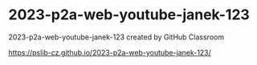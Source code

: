 # 2023-p2a-web-youtube-janek-123
2023-p2a-web-youtube-janek-123 created by GitHub Classroom

https://pslib-cz.github.io/2023-p2a-web-youtube-janek-123/
